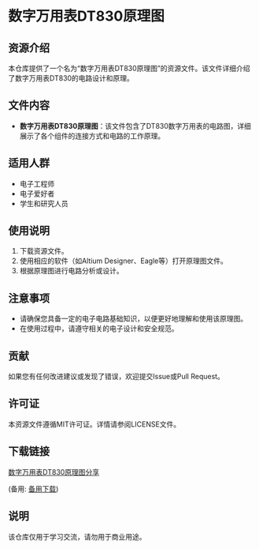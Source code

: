 # 数字万用表DT830原理图

## 资源介绍

本仓库提供了一个名为“数字万用表DT830原理图”的资源文件。该文件详细介绍了数字万用表DT830的电路设计和原理。

## 文件内容

- **数字万用表DT830原理图**：该文件包含了DT830数字万用表的电路图，详细展示了各个组件的连接方式和电路的工作原理。

## 适用人群

- 电子工程师
- 电子爱好者
- 学生和研究人员

## 使用说明

1. 下载资源文件。
2. 使用相应的软件（如Altium Designer、Eagle等）打开原理图文件。
3. 根据原理图进行电路分析或设计。

## 注意事项

- 请确保您具备一定的电子电路基础知识，以便更好地理解和使用该原理图。
- 在使用过程中，请遵守相关的电子设计和安全规范。

## 贡献

如果您有任何改进建议或发现了错误，欢迎提交Issue或Pull Request。

## 许可证

本资源文件遵循MIT许可证。详情请参阅LICENSE文件。

## 下载链接
[数字万用表DT830原理图分享](https://pan.quark.cn/s/f9c8c4fd7b65) 

(备用: [备用下载](https://pan.baidu.com/s/1NmG9rN6SBVjyf0ljhDtdOw?pwd=1234))

## 说明

该仓库仅用于学习交流，请勿用于商业用途。
